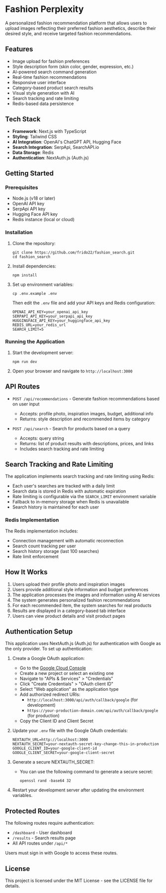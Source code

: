 # Fashion Perplexity

A personalized fashion recommendation platform that allows users to upload images reflecting their preferred fashion aesthetics, describe their desired style, and receive targeted fashion recommendations.

## Features

- Image upload for fashion preferences
- Style description form (skin color, gender, expression, etc.)
- AI-powered search command generation
- Real-time fashion recommendations
- Responsive user interface
- Category-based product search results
- Visual style generation with AI
- Search tracking and rate limiting
- Redis-based data persistence

## Tech Stack

- **Framework**: Next.js with TypeScript
- **Styling**: Tailwind CSS
- **AI Integration**: OpenAI's ChatGPT API, Hugging Face
- **Search Integration**: SerpApi, SearchAPI.io
- **Data Storage**: Redis
- **Authentication**: NextAuth.js (Auth.js)

## Getting Started

### Prerequisites

- Node.js (v18 or later)
- OpenAI API key
- SerpApi API key
- Hugging Face API key
- Redis instance (local or cloud)

### Installation

1. Clone the repository:
   ```
   git clone https://github.com/frido22/fashion_search.git
   cd fashion_search
   ```

2. Install dependencies:
   ```
   npm install
   ```

3. Set up environment variables:
   ```
   cp .env.example .env
   ```
   Then edit the `.env` file and add your API keys and Redis configuration:
   ```
   OPENAI_API_KEY=your_openai_api_key
   SERPAPI_API_KEY=your_serpapi_api_key
   HUGGINGFACE_API_KEY=your_huggingface_api_key
   REDIS_URL=your_redis_url
   SEARCH_LIMIT=5
   ```

### Running the Application

1. Start the development server:
   ```
   npm run dev
   ```
2. Open your browser and navigate to `http://localhost:3000`

## API Routes

- `POST /api/recommendations` - Generate fashion recommendations based on user input
  - Accepts: profile photo, inspiration images, budget, additional info
  - Returns: style description and recommended items by category

- `POST /api/search` - Search for products based on a query
  - Accepts: query string
  - Returns: list of product results with descriptions, prices, and links
  - Includes search tracking and rate limiting

## Search Tracking and Rate Limiting

The application implements search tracking and rate limiting using Redis:

- Each user's searches are tracked with a daily limit
- Search data is stored in Redis with automatic expiration
- Rate limiting is configurable via the `SEARCH_LIMIT` environment variable
- Fallback to in-memory storage when Redis is unavailable
- Search history is maintained for each user

### Redis Implementation

The Redis implementation includes:

- Connection management with automatic reconnection
- Search count tracking per user
- Search history storage (last 100 searches)
- Rate limit enforcement

## How It Works

1. Users upload their profile photo and inspiration images
2. Users provide additional style information and budget preferences
3. The application processes the images and information using AI services
4. The system generates personalized fashion recommendations
5. For each recommended item, the system searches for real products
6. Results are displayed in a category-based tab interface
7. Users can view product details and visit product pages

## Authentication Setup

This application uses NextAuth.js (Auth.js) for authentication with Google as the only provider. To set up authentication:

1. Create a Google OAuth application:
   - Go to the [Google Cloud Console](https://console.cloud.google.com/)
   - Create a new project or select an existing one
   - Navigate to "APIs & Services" > "Credentials"
   - Click "Create Credentials" > "OAuth client ID"
   - Select "Web application" as the application type
   - Add authorized redirect URIs:
     - `http://localhost:3000/api/auth/callback/google` (for development)
     - `https://your-production-domain.com/api/auth/callback/google` (for production)
   - Copy the Client ID and Client Secret

2. Update your `.env` file with the Google OAuth credentials:
   ```
   NEXTAUTH_URL=http://localhost:3000
   NEXTAUTH_SECRET=your-nextauth-secret-key-change-this-in-production
   GOOGLE_CLIENT_ID=your-google-client-id
   GOOGLE_CLIENT_SECRET=your-google-client-secret
   ```

3. Generate a secure NEXTAUTH_SECRET:
   - You can use the following command to generate a secure secret:
     ```
     openssl rand -base64 32
     ```

4. Restart your development server after updating the environment variables.

## Protected Routes

The following routes require authentication:
- `/dashboard` - User dashboard
- `/results` - Search results page
- All API routes under `/api/*`

Users must sign in with Google to access these routes.

## License

This project is licensed under the MIT License - see the LICENSE file for details.
